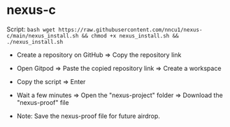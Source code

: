 # nexus-c

Script: ```bash wget https://raw.githubusercontent.com/nncu1/nexus-c/main/nexus_install.sh && chmod +x nexus_install.sh && ./nexus_install.sh ```

- Create a repository on GitHub => Copy the repository link

- Open Gitpod => Paste the copied repository link => Create a workspace

- Copy the script => Enter

- Wait a few minutes => Open the "nexus-project" folder => Download the "nexus-proof" file

- Note: Save the nexus-proof file for future airdrop.
